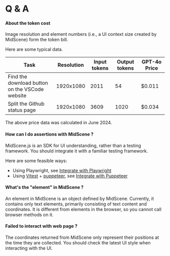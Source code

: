 # Q & A

#### About the token cost

Image resolution and element numbers (i.e., a UI context size created by MidScene) form the token bill.

Here are some typical data.

|Task | Resolution | Input tokens | Output tokens | GPT-4o Price |
|-----|------------|--------------|---------------|----------------|
|Find the download button on the VSCode website| 1920x1080| 2011|54| $0.011|
|Split the Github status page| 1920x1080| 3609|1020| $0.034|

The above price data was calculated in June 2024.

#### How can I do assertions with MidScene ?

MidScene.js is an SDK for UI understanding, rather than a testing framework. You should integrate it with a familiar testing framework.

Here are some feasible ways:
* Using Playwright, see [Integrate with Playwright](/doc/integration/playwright)
* Using [Vitest](https://vitest.dev/) + [puppeteer](https://pptr.dev/), see [Integrate with Puppeteer](/doc/integration/puppeteer)


#### What's the "element" in MidScene ? 

An element in MidScene is an object defined by MidScene. Currently, it contains only text elements, primarily consisting of text content and coordinates. It is different from elements in the browser, so you cannot call browser methods on it.

#### Failed to interact with web page ?

The coordinates returned from MidScene only represent their positions at the time they are collected. You should check the latest UI style when interacting with the UI.
